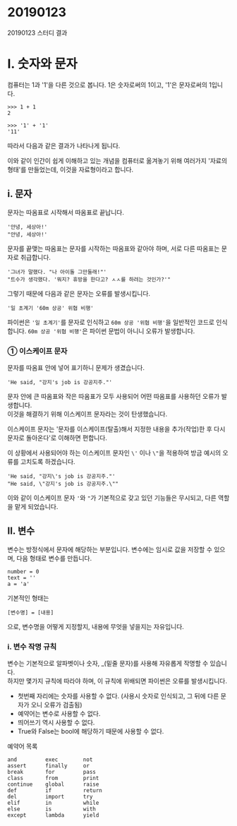 20190123
====

20190123 스터디 결과

# I. 숫자와 문자
컴퓨터는 1과 '1'을 다른 것으로 봅니다. 1은 숫자로써의 1이고, '1'은 문자로써의 1입니다.  
```
>>> 1 + 1
2

>>> '1' + '1'
'11'
```
따라서 다음과 같은 결과가 나타나게 됩니다.  

이와 같이 인간이 쉽게 이해하고 있는 개념을 컴퓨터로 옮겨놓기 위해 여러가지 '자료의 형태'를 만들었는데, 이것을 자료형이라고 합니다.

## i. 문자
문자는 따옴표로 시작해서 따옴표로 끝납니다.
```
'안녕, 세상아!'
"안녕, 세상아!'
```

문자를 끝맺는 따옴표는 문자를 시작하는 따옴표와 같아야 하며, 서로 다른 따옴표는 문자로 취급합니다.
```
'그녀가 말했다. "나 아이돌 그만둘래!"'
"트수가 생각했다. '뭐지? 휴방을 한다고? ㅅㅅ를 하려는 것인가?'"
```

그렇기 때문에 다음과 같은 문자는 오류를 발생시킵니다.
```
'일 초계기 '60m 상공' 위협 비행'
```
파이썬은 `'일 초계기'`를 문자로 인식하고 `60m 상공 '위협 비행'`을 일반적인 코드로 인식합니다. `60m 상공 '위협 비행'`은 파이썬 문법이 아니니 오류가 발생합니다.  

### ① 이스케이프 문자
문자를 따옴표 안에 넣어 표기하니 문제가 생겼습니다.
```
'He said, "강지's job is 강공지주."'
```

문자 안에 큰 따옴표와 작은 따옴표가 모두 사용되어 어떤 따옴표를 사용하던 오류가 발생합니다.  
이것을 해결하기 위해 이스케이프 문자라는 것이 탄생했습니다.  

이스케이프 문자는 '문자를 이스케이프(탈출)해서 지정한 내용을 추가(작업)한 후 다시 문자로 돌아온다'로 이해하면 편합니다.

이 상황에서 사용되어야 하는 이스케이프 문자인 `\'` 이나 `\"`을 적용하여 방금 예시의 오류를 고치도록 하겠습니다.
```
'He said, "강지\'s job is 강공지주."'
"He said, \"강지's job is 강공지주.\""
```

이와 같이 이스케이프 문자 `'`와 `"`가 기본적으로 갖고 있던 기능들은 무시되고, 다른 역할을 맡게 되었습니다.


## II. 변수
변수는 방정식에서 문자에 해당하는 부분입니다. 변수에는 임시로 값을 저장할 수 있으며, 다음 형태로 변수를 만듭니다.
```
number = 0
text = ''
a = 'a'
```

기본적인 형태는
```
[변수명] = [내용]
```
으로, 변수명을 어떻게 지정할지, 내용에 무엇을 넣을지는 자유입니다.

### i. 변수 작명 규칙
변수는 기본적으로 알파벳이나 숫자, _(밑줄 문자)를 사용해 자유롭게 작명할 수 있습니다.  
하지만 몇가지 규칙에 따라야 하며, 이 규칙에 위배되면 파이썬은 오류를 발생시킵니다.  
 * 첫번째 자리에는 숫자를 사용할 수 없다. (사용시 숫자로 인식되고, 그 뒤에 다른 문자가 오니 오류가 검출됨)
 * 예약어는 변수로 사용할 수 없다.
 * 띄어쓰기 역시 사용할 수 없다.
 * True와 False는 bool에 해당하기 때문에 사용할 수 없다.

예약어 목록
```
and         exec        not
assert	    finally	    or
break	    for	        pass
class	    from	    print
continue	global	    raise
def	        if	        return
del	        import	    try
elif	    in	        while
else	    is	        with
except	    lambda	    yield
```